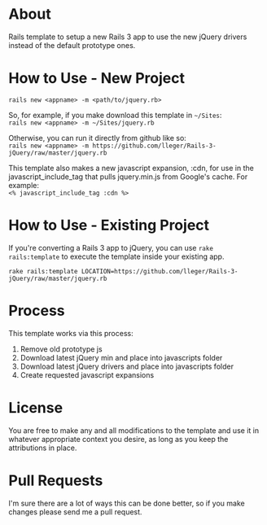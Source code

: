 About
=====
Rails template to setup a new Rails 3 app to use the new jQuery drivers instead of the default prototype ones.

How to Use - New Project
========================
`rails new <appname> -m <path/to/jquery.rb>`

So, for example, if you make download this template in `~/Sites`:<br>
`rails new <appname> -m ~/Sites/jquery.rb`

Otherwise, you can run it directly from github like so:<br>
`rails new <appname> -m https://github.com/lleger/Rails-3-jQuery/raw/master/jquery.rb`

This template also makes a new javascript expansion, :cdn, for use in the javascript_include_tag that pulls jquery.min.js from Google's cache. For example:<br>
`<% javascript_include_tag :cdn %>`

How to Use - Existing Project
=============================
If you're converting a Rails 3 app to jQuery, you can use
`rake rails:template` to execute the template inside your existing app.

`rake rails:template LOCATION=https://github.com/lleger/Rails-3-jQuery/raw/master/jquery.rb`

Process
=======
This template works via this process:

1.  Remove old prototype js
2.  Download latest jQuery min and place into javascripts folder
3.  Download latest jQuery drivers and place into javascripts folder
4.  Create requested javascript expansions

License
=======
You are free to make any and all modifications to the template and use it in whatever appropriate context you desire, as long as you keep the attributions in place.

Pull Requests
=============
I'm sure there are a lot of ways this can be done better, so if you make changes please send me a pull request.
